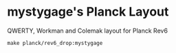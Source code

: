 # mystygage's Planck Layout

QWERTY, Workman and Colemak layout for Planck Rev6

```shell
make planck/rev6_drop:mystygage
```
